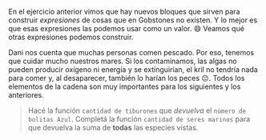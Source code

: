 En el ejercicio anterior vimos que hay nuevos bloques que sirven para construir _expresiones_ de cosas que en Gobstones no existen. Y lo mejor es que esas expresiones las podemos usar como un valor. :smile: Veamos qué otras expresiones podemos construir.

Dani nos cuenta que muchas personas comen pescado. Por eso, tenemos que cuidar mucho nuestros mares. Si los contaminamos, las algas no pueden producir oxígeno ni energía y se extinguirían, el kril no tendría nada para comer y, al desaparecer, también lo harían los peces :pensive:. Todos los elementos de la cadena son muy importantes para los siguientes y los anteriores. 


> Hacé la función `cantidad de tiburones` que _devuelva_ el `número de bolitas Azul`. Completá la función `cantidad de seres marinos` para que devuelva la suma de **todas** las especies vistas. 